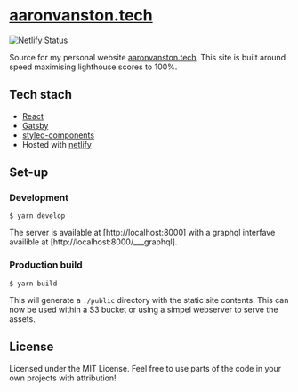 # [aaronvanston.tech](https://aaronvanston.tech/)

[![Netlify Status](https://api.netlify.com/api/v1/badges/12643560-2185-4024-a5c2-7559686f8605/deploy-status)](https://app.netlify.com/sites/festive-goldberg-4553c0/deploys)


Source for my personal website [aaronvanston.tech](https://aaronvanston.tech/). This site is built around speed maximising lighthouse scores to 100%.

## Tech stach

- [React](https://reactjs.org/)
- [Gatsby](https://www.gatsbyjs.org/)
- [styled-components](https://www.styled-components.com/)
- Hosted with [netlify](https://netlify.com)

## Set-up

### Development

```shell
$ yarn develop
```

The server is available at [http://localhost:8000] with a graphql interfave availible at [http://localhost:8000/___graphql].

### Production build

```shell
$ yarn build
```

This will generate a `./public` directory with the static site contents. This can now be used within a S3 bucket or using a simpel webserver to serve the assets.

## License

Licensed under the MIT License. Feel free to use parts of the code in your own projects with attribution!